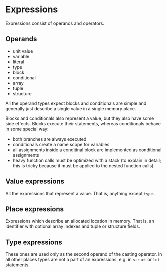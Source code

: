 # Expressions

Expressions consist of operands and operators.

## Operands

- unit value
- variable
- literal
- type
- block
- conditional
- array
- tuple
- structure

All the operand types expect blocks and conditionals are simple and generally
just describe a single value in a single memory place.

Blocks and conditionals also represent a value, but they also have some side
effects. Blocks execute their statements, whereas conditionals behave in some
special way:
- both branches are always executed
- conditionals create a name scope for variables
- all assignments inside a conditinal block are implemented as conditional assignments
- heavy function calls must be optimized with a stack (to explain in detail; this is tricky because it must be applied to the nested function calls)

## Value expressions

All the expressions that represent a value. That is, anything except `type`.

## Place expressions

Expressions which describe an allocated location in memory. That is,
an identifier with optional array indexes and tuple or structure fields.

## Type expressions

These ones are used only as the second operand of the casting operator. In all
other places types are not a part of an expressions, e.g. in `struct` or `let`
statements.
